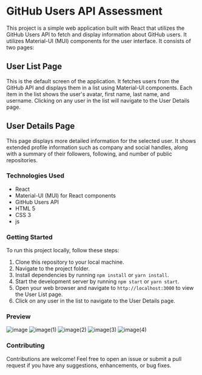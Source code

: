 
# GitHub Users API Assessment

This project is a simple web application built with React that utilizes the GitHub Users API to fetch and display information about GitHub users. It utilizes Material-UI (MUI) components for the user interface. It consists of two pages:

## User List Page
This is the default screen of the application. It fetches users from the GitHub API and displays them in a list using Material-UI components. Each item in the list shows the user's avatar, first name, last name, and username. Clicking on any user in the list will navigate to the User Details page.

## User Details Page
This page displays more detailed information for the selected user. It shows extended profile information such as company and social handles, along with a summary of their followers, following, and number of public repositories.

### Technologies Used
- React
- Material-UI (MUI) for React components
- GitHub Users API
- HTML 5
- CSS 3
- js

### Getting Started
To run this project locally, follow these steps:

1. Clone this repository to your local machine.
2. Navigate to the project folder.
3. Install dependencies by running `npm install` or `yarn install`.
4. Start the development server by running `npm start` or `yarn start`.
5. Open your web browser and navigate to `http://localhost:3000` to view the User List page.
6. Click on any user in the list to navigate to the User Details page.

### Preview
![image](https://github.com/sobhanasusil/Cloudbees-Assesment/assets/134158124/da400330-85ab-4d1c-8a06-62786b7b1708)
![image(1)](https://github.com/sobhanasusil/Cloudbees-Assesment/assets/134158124/e5345f3c-9307-457a-afa4-9ee7d8081d3a)
![image(2)](https://github.com/sobhanasusil/Cloudbees-Assesment/assets/134158124/623bbb26-2a61-4dff-bda8-1f2cc10f521f)
![image(3)](https://github.com/sobhanasusil/Cloudbees-Assesment/assets/134158124/07938b68-e3bd-4e89-bc6a-c12796b83c58)
![image(4)](https://github.com/sobhanasusil/Cloudbees-Assesment/assets/134158124/1f7a7ab4-74d4-48e3-8b6e-b7676ce1e7c7)


### Contributing
Contributions are welcome! Feel free to open an issue or submit a pull request if you have any suggestions, enhancements, or bug fixes.
